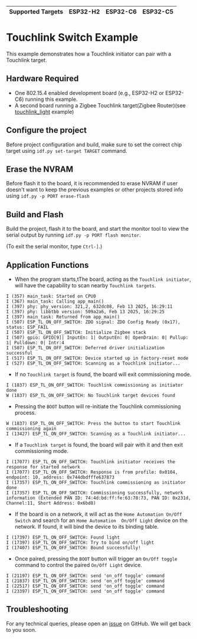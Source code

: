 | Supported Targets | ESP32-H2 | ESP32-C6 | ESP32-C5 |
| ----------------- | -------- | -------- | -------- |

# Touchlink Switch Example 

This example demonstrates how a Touchlink initiator can pair with a Touchlink target.

## Hardware Required
* One 802.15.4 enabled development board (e.g., ESP32-H2 or ESP32-C6) running this example.
* A second board running a Zigbee Touchlink target(Zigbee Router)(see [touchlink_light](../touchlink_light) example)

## Configure the project

Before project configuration and build, make sure to set the correct chip target using `idf.py set-target TARGET` command.

## Erase the NVRAM 

Before flash it to the board, it is recommended to erase NVRAM if user doesn't want to keep the previous examples or other projects stored info 
using `idf.py -p PORT erase-flash`

## Build and Flash

Build the project, flash it to the board, and start the monitor tool to view the serial output by running `idf.py -p PORT flash monitor`.

(To exit the serial monitor, type ``Ctrl-]``.)

## Application Functions

- When the program starts,tThe board, acting as the `Touchlink initiator`, will have the capability to scan nearby `Touchlink targets`.
```
I (357) main_task: Started on CPU0
I (367) main_task: Calling app_main()
I (397) phy: phy_version: 321,2, 632dc08, Feb 13 2025, 16:29:11
I (397) phy: libbtbb version: 509a2a6, Feb 13 2025, 16:29:25
I (397) main_task: Returned from app_main()
I (507) ESP_TL_ON_OFF_SWITCH: ZDO signal: ZDO Config Ready (0x17), status: ESP_FAIL
I (507) ESP_TL_ON_OFF_SWITCH: Initialize Zigbee stack
I (507) gpio: GPIO[9]| InputEn: 1| OutputEn: 0| OpenDrain: 0| Pullup: 1| Pulldown: 0| Intr:4 
I (507) ESP_TL_ON_OFF_SWITCH: Deferred driver initialization successful
I (517) ESP_TL_ON_OFF_SWITCH: Device started up in factory-reset mode
I (527) ESP_TL_ON_OFF_SWITCH: Scanning as a Touchlink initiator...
```

- If no `Touchlink target` is found, the board will exit commissioning mode.
```
I (1837) ESP_TL_ON_OFF_SWITCH: Touchlink commissioning as initiator done
W (1837) ESP_TL_ON_OFF_SWITCH: No Touchlink target devices found
```

- Pressing the `BOOT` button will re-initiate the Touchlink commissioning process.
```
W (1837) ESP_TL_ON_OFF_SWITCH: Press the button to start Touchlink commissioning again
I (13427) ESP_TL_ON_OFF_SWITCH: Scanning as a Touchlink initiator...
```

- If a `Touchlink target` is found, the board will pair with it and then exit commissioning mode.
```
I (17077) ESP_TL_ON_OFF_SWITCH: Touchlink initiator receives the response for started network
I (17077) ESP_TL_ON_OFF_SWITCH: Response is from profile: 0x0104, endpoint: 10, address: 0x744dbdfffe637873
I (17357) ESP_TL_ON_OFF_SWITCH: Touchlink commissioning as initiator done
I (17357) ESP_TL_ON_OFF_SWITCH: Commissioning successfully, network information (Extended PAN ID: 74:4d:bd:ff:fe:63:78:73, PAN ID: 0x231d, Channel:11, Short Address: 0x6bd8)
```

- If the board is on a network, it will act as the `Home Automation On/Off Switch` and search for an `Home Automation  On/Off Light` device on the network.
  If found, it will bind the device to its binding table.
```
I (17397) ESP_TL_ON_OFF_SWITCH: Found light
I (17397) ESP_TL_ON_OFF_SWITCH: Try to bind on/off light
I (17407) ESP_TL_ON_OFF_SWITCH: Bound successfully!
```

- Once paired, pressing the `BOOT` button will trigger an `On/Off toggle` command to control the paired `On/Off Light` device.
```
I (21197) ESP_TL_ON_OFF_SWITCH: send 'on_off toggle' command
I (21837) ESP_TL_ON_OFF_SWITCH: send 'on_off toggle' command
I (22517) ESP_TL_ON_OFF_SWITCH: send 'on_off toggle' command
I (23397) ESP_TL_ON_OFF_SWITCH: send 'on_off toggle' command
```

## Troubleshooting

For any technical queries, please open an [issue](https://github.com/espressif/esp-zigbee-sdk/issues) on GitHub. We will get back to you soon.
